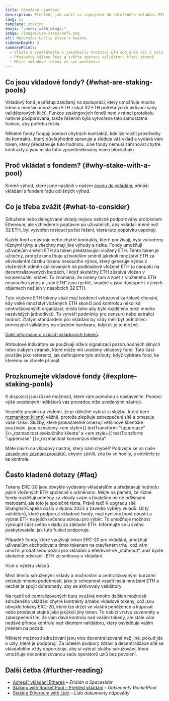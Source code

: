 ```yaml
---
title: Sdružené uzamčení
description: Přehled, jak začít se zapojením do sdruženého vkládání ETH
lang: cs
template: staking
emoji: ":money_with_wings:"
image: /images/use-cases/defi.png
alt: Nosorožec Leslie plave v bazénu.
sidebarDepth: 2
summaryPoints:
  - Vložte a vydělávejte s jakýmkoliv množství ETH spojením sil s ostatními
  - Přeskočte těžkou část a svěřte operaci validátoru třetí straně
  - Mějte vkladové tokeny ve své peněžence
---
```


## Co jsou vkladové fondy? {#what-are-staking-pools}

Vkladový fond je přístup založený na spolupráci, který umožňuje mnoha lidem s menším množsvím ETH získat 32 ETH potřebných k aktivaci sady validátorových klíčů. Funkce stakingových fondů není v rámci protokolu nativně podporována, takže řešením byla vytvořena tato samostatná funkce, aby potřebu řešila.

Některé fondy fungují pomocí chytrých kontraktů, kde lze vložit prostředky do kontraktu, který důvěryhodně spravuje a sleduje váš vklad a vydává vám token, který představuje tuto hodnotu. Jiné fondy nemusí zahrnovat chytré kontrakty a jsou místo toho zprostředkovány mimo blockchain.

## Proč vkládat s fondem? {#why-stake-with-a-pool}

Kromě výhod, které jsme nastínili v našem [úvodu do vkládání](/staking/), přináší vkládání s fondem řadu odlišných výhod.

<CardGrid>
  <Card title="Nízká bariéra vstupu" emoji="🐟" description="Not a whale? No problem. Most staking pools let you stake virtually any amount of ETH by joining forces with other stakers, unlike staking solo which requires 32 ETH." />
  <Card title="Vložte dnes" emoji=":stopwatch:" description="Staking with a pool is as easy as a token swap. No need to worry about hardware setup and node maintenance. Pools allow you to deposit your ETH which enables node operators to run validators. Rewards are then distributed to contributors minus a fee for node operations." />
  <Card title="Vkládání tokenů" emoji=":droplet:" description="Many staking pools provide a token that represents a claim on your staked ETH and the rewards it generates. This allows you to make use of your staked ETH, e.g. as collateral in DeFi applications." />
</CardGrid>

<StakingComparison page="pools" />

## Co je třeba zvážit {#what-to-consider}

Sdružené nebo delegované vklady nejsou nativně podporovány protokolem Ethereum, ale vzhledem k poptávce po uživatelích, aby vkládali méně než 32 ETH, byl vytvořen rostoucí počet řešení, která tuto poptávku uspokojí.

Každý fond a nástroje nebo chytré kontrakty, které používají, byly vytvořeny různými týmy a všechny mají jiné výhody a rizika. Fondy umožňují uživatelům směnit ETH za token představující vložený ETH. Tento token je užitečný, protože umožňuje uživatelům směnit jakékoli množství ETH za ekvivalentní částku tokenu nesoucího výnos, který generuje výnos z vložených odměn aplikovaných na podkladové vložené ETH (a naopak) na decentralizovaných burzách, i když skutečný ETH zůstává vložen v konsensuální vrstvě. To znamená, že směny tam a zpět z vloženého ETH nesoucího výnos a „raw ETH“ jsou rychlé, snadné a jsou dostupné i v jiných objemech než jen v násobcích 32 ETH.

Tyto vložené ETH tokeny však mají tendenci vykazovat kartelové chování, kdy velké množství vložených ETH skončí pod kontrolou několika centralizovaných organizací, místo toho aby bylo rozděleno mezi mnoho nezávislých jednotlivců. To vytváří podmínky pro cenzuru nebo extrakci hodnot. Zlatým standardem pro vkládání by vždy měli být jednotlivci provozující validátory na vlastním hardwaru, kdykoli je to možné.

[Další informace o rizicích vkladových tokenů](https://notes.ethereum.org/@djrtwo/risks-of-lsd).

Atributové indikátory se používají níže k signalizaci pozoruhodných silných nebo slabých stránek, které může mít uvedený vkladový fond. Tuto část použijte jako referenci, jak definujeme tyto atributy, když vybíráte fond, ke kterému se chcete připojit.

<StakingConsiderations page="pools" />

## Prozkoumejte vkladové fondy {#explore-staking-pools}

K dispozici jsou různé možnosti, které vám pomohou s nastavením. Pomocí výše uvedených indikátorů vás provedou níže uvedenými nástroji.

<ProductDisclaimer />

<StakingProductsCardGrid category="pools" />

Vezměte prosím na vědomí, že je důležité vybrat si službu, která bere [rozmanitost klientů](/developers/docs/nodes-and-clients/client-diversity/) vážně, protože zlepšuje zabezpečení sítě a omezuje vaše riziko. Služby, které prokazatelně omezují většinové klientské používání, jsou označeny <em style={{ textTransform: "uppercase" }}>„rozmanitost exekučního klienta“</em> a <em style={{ textTransform: "uppercase" }}>„rozmanitost konsenzus klienta“.</em>

Máte návrh na vkladový nástroj, který nám chyběl? Podívejte se na naše [zásady pro záznam produktů](/contributing/adding-staking-products/), abyste zjistili, zda by se hodily, a odešlete je ke kontrole.

## Často kladené dotazy {#faq}

<ExpandableCard title="Jak získám odměny?">
Tokeny ERC-20 jsou obvykle vydávány vkladatelům a představují hodnotu jejich vložených ETH společně s odměnami. Mějte na paměti, že různé fondy rozdělují odměny za vklady svým uživatelům mírně odlišnými metodami, ale toto je společné téma.
</ExpandableCard>

<ExpandableCard title="Kdy si mohu vybrat svůj vklad?">
Právě teď! K upgradu sítě Shanghai/Capella došlo v dubnu 2023 a zavedlo výběry vkladů. Účty validátorů, které podporují vkladové fondy, mají nyní možnost opustit a vybrat ETH na jejich určenou adresu pro výběr. To umožňuje možnost vykoupit část svého vkladu za základní ETH. Informujte se u svého poskytovatele, jak tuto funkci podporuje.

Případně fondy, které využívají token ERC-20 pro vkládání, umožňují uživatelům obchodovat s tímto tokenem na otevřeném trhu, což vám umožní prodat svou pozici pro vkládání a efektivně se „stáhnout“, aniž byste skutečně odstranili ETH ze smlouvy o vkládání.

<ButtonLink href="/staking/withdrawals/">Více o výběru vkladů</ButtonLink>
</ExpandableCard>

<ExpandableCard title="Liší se to od vkladů s mojí výměnou?">
Mezi těmito sdruženými vklady a možnostmi a centralizovanými burzami existuje mnoho podobností, jako je schopnost vsadit malá množství ETH a nechat je spojit dohromady, aby se aktivovaly validátory.

Na rozdíl od centralizovaných burz využívá mnoho dalších možností sdruženého vkládání chytré kontrakty a/nebo vkladové tokeny, což jsou obvykle tokeny ERC-20, které lze držet ve vlastní peněžence a kupovat nebo prodávat stejně jako jakýkoli jiný token. To nabízí vrstvu suverenity a zabezpečení tím, že vám dává kontrolu nad vašimi tokeny, ale stále vám nedává přímou kontrolu nad klientem validátoru, který osvědčuje vaším jménem na pozadí.

Některé možnosti sdružování jsou více decentralizované než jiné, pokud jde o uzly, které je podporují. Za účelem podpory zdraví a decentralizace sítě se vkladatelům vždy doporučuje, aby si vybrali službu sdružování, která umožňuje decentralizovanou sadu operátorů uzlů bez povolení.
</ExpandableCard>

## Další četba {#further-reading}

- [Adresář vkládání Etherea](https://www.staking.directory/) – _Eridian a Spacesider_
- [Staking with Rocket Pool – Přehled vkládání](https://docs.rocketpool.net/guides/staking/overview.html) – _Dokumenty RocketPool_
- [Staking Ethereum with Lido](https://help.lido.fi/en/collections/2947324-staking-ethereum-with-lido) – _Lido dokumenty nápovědy_
